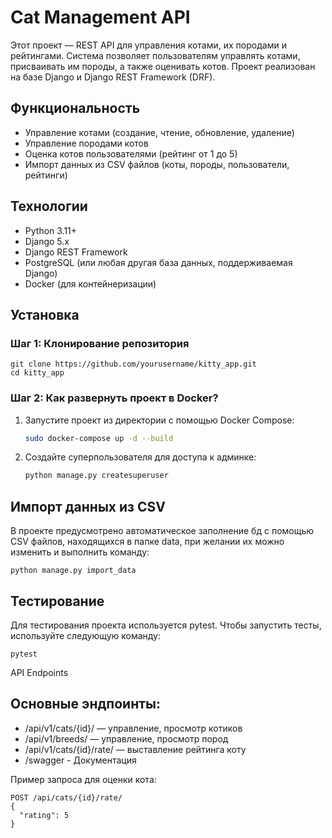 # Cat Management API
Этот проект — REST API для управления котами, их породами и рейтингами. Система позволяет пользователям управлять котами, присваивать им породы, а также оценивать котов. Проект реализован на базе Django и Django REST Framework (DRF).

## Функциональность

- Управление котами (создание, чтение, обновление, удаление)
- Управление породами котов
- Оценка котов пользователями (рейтинг от 1 до 5)
- Импорт данных из CSV файлов (коты, породы, пользователи, рейтинги)

## Технологии

- Python 3.11+
- Django 5.x
 - Django REST Framework
 - PostgreSQL (или любая другая база данных, поддерживаемая Django)
 - Docker (для контейнеризации)

## Установка

### Шаг 1: Клонирование репозитория
```
git clone https://github.com/yourusername/kitty_app.git
cd kitty_app
```
### Шаг 2: Как развернуть проект в Docker?

1. Запустите проект из директории с помощью Docker Compose:
    ```bash
    sudo docker-compose up -d --build
    ```

2. Создайте суперпользователя для доступа к админке:
    ```bash
   python manage.py createsuperuser
    ```

## Импорт данных из CSV
В проекте предусмотрено автоматическое заполнение бд с помощью CSV файлов, находящихся в папке data, при желании их можно изменить и выполнить команду:
```
python manage.py import_data
```
## Тестирование
Для тестирования проекта используется pytest. Чтобы запустить тесты, используйте следующую команду:
```
pytest
```

API Endpoints
## Основные эндпоинты:
- /api/v1/cats/{id}/ — управление, просмотр котиков
- /api/v1/breeds/ — управление, просмотр пород
- /api/v1/cats/{id}/rate/ — выставление рейтинга коту
- /swagger - Документация

Пример запроса для оценки кота:
```
POST /api/cats/{id}/rate/
{
  "rating": 5
}
```
